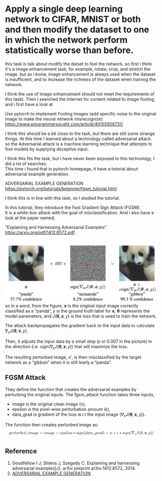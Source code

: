 # Apply a single deep learning network to CIFAR, MNIST or both and then modify the dataset to one in which the network perform statistically worse than before. 

this task is talk about modify the datset to fool the network.
so first i think it's a image enhancement task, for example, rotate, crop, and stretch the image.
but as i konw, image enhancement is always used when the dataset is insufficient, and to increase the richness of the dataset when training the network.

I think the use of image enhancement should not meet the requirements of this taskt.
Then I searched the Internet for content related to image fooling, and i first have a look at 

Use pytorch to implement Fooling Images (add specific noise to the original image to make the neural network misrecognize)
https://www.programmersought.com/article/40155926731/

I think this should be a bit close to the task, but there are still some strange things. At this time I learned about a technology called adversarial attack.  
so the Adversarial attack is a machine learning technique that attempts to fool models by supplying deceptive input.

I think this fits the task, but i have never been exposed to this technology, I did a lot of searches.  
This time i found that in pytorch homepage, it have a tutorial about adversarial example generation.

ADVERSARIAL EXAMPLE GENERATION
https://pytorch.org/tutorials/beginner/fgsm_tutorial.html

I think this is in line with this task, so I studied the tutorial.

In this tutorial, they introduce the Fast Gradient Sign Attack (FGSM).  
It is a white-box attack with the goal of misclassification.
And i also have a look at the paper named,   

"Explaining and Harnessing Adversarial Examples"
https://arxiv.org/pdf/1412.6572.pdf

![FGSM](./img/FGSM.png)
so in a word, from the figure, $\mathbf{x}$ is the original input image correctly classified as a “panda”, $y$ is the ground truth label for $\mathbf{x}$, $\mathbf{\theta}$ represents the model parameters, and $J(\mathbf{\theta}, \mathbf{x}, y)$ is the loss that is used to train the network. 

The attack backpropagates the gradient back to the input data to calculate $\nabla_{x} J(\mathbf{\theta}, \mathbf{x}, y)$.

Then, it adjusts the input data by a small step ($\epsilon$ or 0.007 in the picture) in the direction (i.e. $sign(\nabla_{x} J(\mathbf{\theta}, \mathbf{x}, y))$ that will maximize the loss. 

The resulting perturbed image, $x'$, is then misclassified by the target network as a “gibbon” when it is still learly a “panda”.

## FGSM Attack
They define the function that creates the adversarial examples by perturbing the original inputs. The fgsm_attack function takes three inputs, 

- image is the original clean image (x),   
- epsilon is the pixel-wise perturbation amount ($\epsilon$),   
- data_grad is gradient of the loss w.r.t the input image ($\nabla_{x} J(\mathbf{\theta}, \mathbf{x}, y))$. 

The function then creates perturbed image as:
![FGSM_attack](img/FGSM_attack.png)

## Reference 
1. Goodfellow I J, Shlens J, Szegedy C. Explaining and harnessing adversarial examples[J]. arXiv preprint arXiv:1412.6572, 2014.
2. [ADVERSARIAL EXAMPLE GENERATION](https://pytorch.org/tutorials/beginner/fgsm_tutorial.html#fast-gradient-sign-attack)
